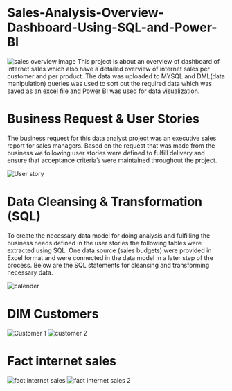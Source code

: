 # Sales-Analysis-Overview-Dashboard-Using-SQL-and-Power-BI
![sales overview image](https://user-images.githubusercontent.com/91481737/218204803-85ed1586-2c06-4fb8-892b-037945ecd99c.PNG)
This project is about an overview of dashboard of internet sales which also have a detailed overview of internet sales per customer and per product.
The data was uploaded to MYSQL and DML(data manipulation) queries was used to sort out the required data which was saved as an excel file and Power BI was used for data visualization.  

# Business Request & User Stories
The business request for this data analyst project was an executive sales report for sales managers. Based on the request that was made from the business we following user stories were defined to fulfill delivery and ensure that acceptance criteria’s were maintained throughout the project.

![User story](https://user-images.githubusercontent.com/91481737/219897655-d271c582-7252-42ab-87c0-904cfe707c2c.PNG)

# Data Cleansing & Transformation (SQL)
To create the necessary data model for doing analysis and fulfilling the business needs defined in the user stories the following tables were extracted using SQL.
One data source (sales budgets) were provided in Excel format and were connected in the data model in a later step of the process.
Below are the SQL statements for cleansing and transforming necessary data.

![calender](https://user-images.githubusercontent.com/91481737/219898872-bd145a4b-7b11-4366-9fa1-933a8b5e8903.PNG)

# DIM Customers
![Customer 1](https://user-images.githubusercontent.com/91481737/219899024-162492fa-d437-4d7b-9ab4-f1f245f0d347.PNG)
![customer 2](https://user-images.githubusercontent.com/91481737/219899029-8d89f00a-7fae-4256-ba61-d44d006dfc04.PNG)

# Fact internet sales
![fact internet sales](https://user-images.githubusercontent.com/91481737/219899186-c7cb8064-1627-4e9d-a547-6bd8cd94ec65.PNG)
![fact internet sales 2](https://user-images.githubusercontent.com/91481737/219899197-c9da90e3-18da-407e-b0a6-e183641315fd.PNG)
